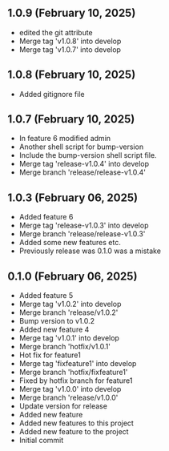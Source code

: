 ## 1.0.9 (February 10, 2025)
  - edited the git attribute
  - Merge tag 'v1.0.8' into develop
  - Merge tag 'v1.0.7' into develop

## 1.0.8 (February 10, 2025)
  - Added gitignore file

## 1.0.7 (February 10, 2025)
  - In feature 6 modified admin
  - Another shell script for bump-version
  - Include the bump-version shell script file.
  - Merge tag 'release-v1.0.4' into develop
  - Merge branch 'release/release-v1.0.4'

## 1.0.3 (February 06, 2025)
  - Added feature 6
  - Merge tag 'release-v1.0.3' into develop
  - Merge branch 'release/release-v1.0.3'
  - Added some new features etc.
  - Previously release was 0.1.0 was a mistake

## 0.1.0 (February 06, 2025)
  - Added feature 5
  - Merge tag 'v1.0.2' into develop
  - Merge branch 'release/v1.0.2'
  - Bump version to v1.0.2
  - Added new feature 4
  - Merge tag 'v1.0.1' into develop
  - Merge branch 'hotfix/v1.0.1'
  - Hot fix for feature1
  - Merge tag 'fixfeature1' into develop
  - Merge branch 'hotfix/fixfeature1'
  - Fixed by hotfix branch for feature1
  - Merge tag 'v1.0.0' into develop
  - Merge branch 'release/v1.0.0'
  - Update version for release
  - Added new feature
  - Added new features to this project
  - Added new feature to the project
  - Initial commit


